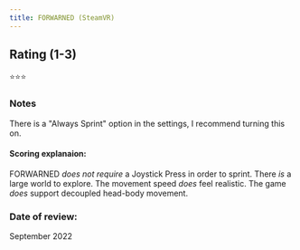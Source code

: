 ```yaml
---
title: FORWARNED (SteamVR)
---
```


## Rating (1-3)
⭐⭐⭐

### Notes
There is a "Always Sprint" option in the settings, I recommend turning this on.

#### Scoring explanaion:
FORWARNED *does not require* a Joystick Press in order to sprint.
There *is* a large world to explore.
The movement speed *does* feel realistic.
The game *does* support decoupled head-body movement.

### Date of review:
September 2022
